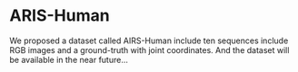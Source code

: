 # ARIS-Human
We proposed a dataset called AIRS-Human include ten sequences include RGB images and a ground-truth with joint coordinates. And the dataset will be available in the near future...
